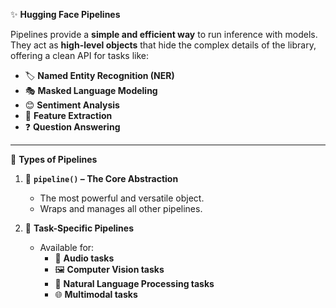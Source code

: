✨ **Hugging Face Pipelines**  

Pipelines provide a **simple and efficient way** to run inference with models.  
They act as **high-level objects** that hide the complex details of the library, offering a clean API for tasks like:  

- 🏷️ **Named Entity Recognition (NER)**  
- 🎭 **Masked Language Modeling**  
- 😊 **Sentiment Analysis**  
- 🧩 **Feature Extraction**  
- ❓ **Question Answering**  

---

🔹 **Types of Pipelines**  

1. 🔧 **`pipeline()` – The Core Abstraction**  
   - The most powerful and versatile object.  
   - Wraps and manages all other pipelines.  

2. 🎯 **Task-Specific Pipelines**  
   - Available for:  
     - 🎵 **Audio tasks**  
     - 🖼️ **Computer Vision tasks**  
     - 📖 **Natural Language Processing tasks**  
     - 🌐 **Multimodal tasks**  
